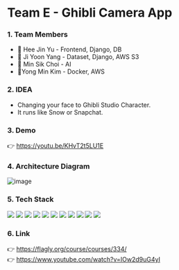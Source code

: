 # Team E - Ghibli Camera App

### 1. Team Members
* 👩 Hee Jin Yu - Frontend, Django, DB
* 👧 Ji Yoon Yang - Dataset, Django, AWS S3
* 🧑 Min Sik Choi - AI
* 👦Yong Min Kim - Docker, AWS
### 2. IDEA
* Changing your face to Ghibli Studio Character.
* It runs like Snow or Snapchat.
### 3. Demo
👉 https://youtu.be/KHvT2t5LU1E
### 4. Architecture Diagram
![image](https://user-images.githubusercontent.com/96467030/185727459-76af19db-2d32-4dc8-ae0c-d1855ae256a6.png)
### 5. Tech Stack
<img src="https://img.shields.io/badge/React%20Native-61DAFB?style=for-the-badge&logo=react&logoColor=white"/> <img src="https://img.shields.io/badge/Django-092E20?style=for-the-badge&logo=django&logoColor=white"/> <img src="https://img.shields.io/badge/Amazon%20S3-569A31?style=for-the-badge&logo=amazon%20s3&logoColor=white"/> <img src="https://img.shields.io/badge/AWS-232F3E?style=for-the-badge&logo=amazon%20aws&logoColor=white"/> <img src="https://img.shields.io/badge/MongoDB-47A248?style=for-the-badge&logo=MongoDB&logoColor=white"/> <img src="https://img.shields.io/badge/Docker-2496ED?style=for-the-badge&logo=Docker&logoColor=white"/> <img src="https://img.shields.io/badge/Nginx-009639?style=for-the-badge&logo=NGINX&logoColor=white"/> <img src="https://img.shields.io/badge/Gunicorn-499848?style=for-the-badge&logo=Gunicorn&logoColor=white"/> <img src="https://img.shields.io/badge/Selenium-43B02A?style=for-the-badge&logo=Selenium&logoColor=white"/> <img src="https://img.shields.io/badge/Tensorflow-FF6F00?style=for-the-badge&logo=Tensorflow&logoColor=white"/> <img src="https://img.shields.io/badge/opencv-5C3EE8?style=for-the-badge&logo=OpenCV&logoColor=white"/>
### 6. Link
👉 https://flagly.org/course/courses/334/  
👉 https://www.youtube.com/watch?v=IOw2d9uG4yI
